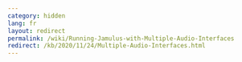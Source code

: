 ```yaml
---
category: hidden
lang: fr
layout: redirect
permalink: /wiki/Running-Jamulus-with-Multiple-Audio-Interfaces
redirect: /kb/2020/11/24/Multiple-Audio-Interfaces.html
---
```

